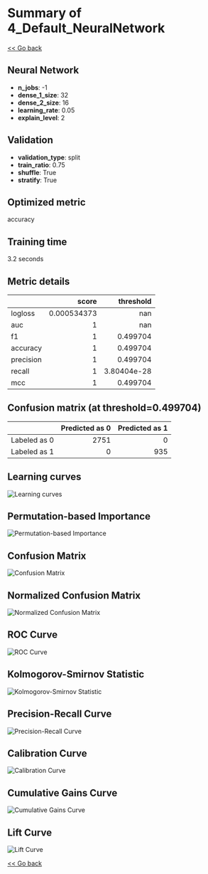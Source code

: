 # Summary of 4_Default_NeuralNetwork

[<< Go back](../README.md)


## Neural Network
- **n_jobs**: -1
- **dense_1_size**: 32
- **dense_2_size**: 16
- **learning_rate**: 0.05
- **explain_level**: 2

## Validation
 - **validation_type**: split
 - **train_ratio**: 0.75
 - **shuffle**: True
 - **stratify**: True

## Optimized metric
accuracy

## Training time

3.2 seconds

## Metric details
|           |       score |     threshold |
|:----------|------------:|--------------:|
| logloss   | 0.000534373 | nan           |
| auc       | 1           | nan           |
| f1        | 1           |   0.499704    |
| accuracy  | 1           |   0.499704    |
| precision | 1           |   0.499704    |
| recall    | 1           |   3.80404e-28 |
| mcc       | 1           |   0.499704    |


## Confusion matrix (at threshold=0.499704)
|              |   Predicted as 0 |   Predicted as 1 |
|:-------------|-----------------:|-----------------:|
| Labeled as 0 |             2751 |                0 |
| Labeled as 1 |                0 |              935 |

## Learning curves
![Learning curves](learning_curves.png)

## Permutation-based Importance
![Permutation-based Importance](permutation_importance.png)
## Confusion Matrix

![Confusion Matrix](confusion_matrix.png)


## Normalized Confusion Matrix

![Normalized Confusion Matrix](confusion_matrix_normalized.png)


## ROC Curve

![ROC Curve](roc_curve.png)


## Kolmogorov-Smirnov Statistic

![Kolmogorov-Smirnov Statistic](ks_statistic.png)


## Precision-Recall Curve

![Precision-Recall Curve](precision_recall_curve.png)


## Calibration Curve

![Calibration Curve](calibration_curve_curve.png)


## Cumulative Gains Curve

![Cumulative Gains Curve](cumulative_gains_curve.png)


## Lift Curve

![Lift Curve](lift_curve.png)



[<< Go back](../README.md)
